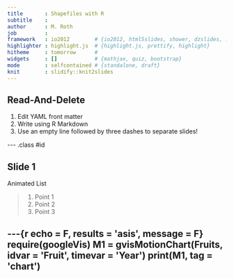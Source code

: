 ```yaml
---
title       : Shapefiles with R
subtitle    : 
author      : M. Roth
job         : 
framework   : io2012        # {io2012, html5slides, shower, dzslides, ...}
highlighter : highlight.js  # {highlight.js, prettify, highlight}
hitheme     : tomorrow      # 
widgets     : []            # {mathjax, quiz, bootstrap}
mode        : selfcontained # {standalone, draft}
knit        : slidify::knit2slides
---
```


## Read-And-Delete

1. Edit YAML front matter
2. Write using R Markdown
3. Use an empty line followed by three dashes to separate slides!

--- .class #id 

## Slide 1

Animated List

> 1. Point 1
> 2. Point 2
> 3. Point 3

---{r echo = F, results = 'asis', message = F}
require(googleVis)
M1 = gvisMotionChart(Fruits, idvar = 'Fruit', timevar = 'Year')
print(M1, tag = 'chart')
---

